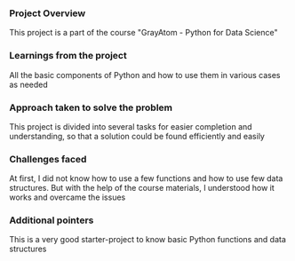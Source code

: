 ### Project Overview

 This project is a part of the course "GrayAtom - Python for Data Science"


### Learnings from the project

 All the basic components of Python and how to use them in various cases as needed


### Approach taken to solve the problem

 This project is divided into several tasks for easier completion and understanding, so that a solution could be found efficiently and easily


### Challenges faced

 At first, I did not know how to use a few functions and how to use few data structures. But with the help of the course materials, I understood how it works and overcame the issues


### Additional pointers

 This is a very good starter-project to know basic Python functions and data structures


